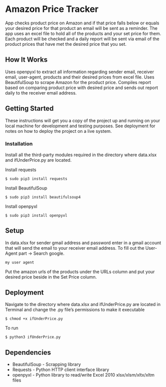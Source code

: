 # Amazon Price Tracker

App checks product price on Amazon and if that price falls below or equals your desired price for that product an email will be sent as a reminder. The app uses an excel file to hold all of the products and your set price for them. Each product will be checked and a daily report will be sent via email of the product prices that have met the desired price that you set.

## How It Works

Uses openpyxl to extract all information regarding sender email, receiver email, user-agent, products and their desired prices from excel file. Uses BeautifulSoup to scrape Amazon for the product price. Compiles report based on comparing product price with desired price and sends out report daily to the receiver email address.

## Getting Started

These instructions will get you a copy of the project up and running on your local machine for development and testing purposes. See deployment for notes on how to deploy the project on a live system. 

### Installation

Install all the third-party modules required in the directory where data.xlsx and ifUnderPrice.py are located.


Install requests
```
$ sudo pip3 install requests
```
Install BeautifulSoup
```
$ sudo pip3 install beautifulsoup4
```
Install openpyxl
```
$ sudo pip3 install openpyxl
```

## Setup

In data.xlsx for sender gmail address and password enter in a gmail account that will send the email to your receiver email address.
To fill out the User-Agent part -> Search google.
```
my user agent 
```
Put the amazon urls of the products under the URLs column and put your desired price beside in the Set Price column.

## Deployment

Navigate to the directory where data.xlsx and ifUnderPrice.py are located in Terminal and change the .py file’s permissions to make it executable

```
$ chmod +x ifUnderPrice.py
```

To run

```
$ python3 ifUnderPrice.py
```

## Dependencies

* BeautifulSoup - Scrapping library
* Requests - Python HTTP client interface library
* openpyxl - Python library to read/write Excel 2010 xlsx/xlsm/xltx/xltm files






